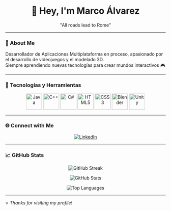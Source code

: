 <h1 align="center">👋 Hey, I'm Marco Álvarez</h1>

<p align="center">"All roads lead to Rome"</p>

---

### 🧭 About Me  
Desarrollador de Aplicaciones Multiplataforma en proceso, apasionado por el desarrollo de videojuegos y el modelado 3D.  
Siempre aprendiendo nuevas tecnologías para crear mundos interactivos 🎮  

---

### 🧰 Tecnologías y Herramientas  

<p align="center">
  <!-- Lenguajes -->
  <img src="https://cdn.jsdelivr.net/gh/devicons/devicon/icons/java/java-original.svg" alt="Java" width="50" height="50"/>
  <img src="https://cdn.jsdelivr.net/gh/devicons/devicon/icons/cplusplus/cplusplus-original.svg" alt="C++" width="50" height="50"/>
  <img src="https://cdn.jsdelivr.net/gh/devicons/devicon/icons/csharp/csharp-original.svg" alt="C#" width="50" height="50"/>
  <img src="https://cdn.jsdelivr.net/gh/devicons/devicon/icons/html5/html5-original.svg" alt="HTML5" width="50" height="50"/>
  <img src="https://cdn.jsdelivr.net/gh/devicons/devicon/icons/css3/css3-original.svg" alt="CSS3" width="50" height="50"/>
  <img src="https://cdn.jsdelivr.net/gh/devicons/devicon/icons/blender/blender-original.svg" alt="Blender" width="50" height="50"/>
  <img src="https://cdn.jsdelivr.net/gh/devicons/devicon/icons/unity/unity-original.svg" alt="Unity" width="50" height="50"/>
</p>

---

### 🌐 Connect with Me  

<p align="center">
  <a href="https://www.linkedin.com/in/marco-alvarez-armijo" target="_blank">
    <img src="https://img.shields.io/badge/LinkedIn-Marco%20Álvarez-blue?style=for-the-badge&logo=linkedin&logoColor=white" alt="LinkedIn"/>
  </a>
</p>

---

### 📈 GitHub Stats  

<p align="center">
  <img src="https://github-readme-streak-stats.herokuapp.com?user=Maliketh4bc&theme=tokyonight&date_format=j%20M%5B%20Y%5D" alt="GitHub Streak"/>
</p>

<p align="center">
  <img src="https://github-readme-stats.vercel.app/api?username=Maliketh4bc&theme=tokyonight&show_icons=true&hide_border=true&count_private=false" alt="GitHub Stats"/>
</p>

<p align="center">
  <img src="https://github-readme-stats.vercel.app/api/top-langs/?username=Maliketh4bc&theme=tokyonight&show_icons=true&hide_border=true&layout=compact" alt="Top Languages"/>
</p>

---

⭐ *Thanks for visiting my profile!*


<!--
**Maliketh4bc/Maliketh4bc** is a ✨ _special_ ✨ repository because its `README.md` (this file) appears on your GitHub profile.

Here are some ideas to get you started:

- 🔭 I’m currently working on ...
- 🌱 I’m currently learning ...
- 👯 I’m looking to collaborate on ...
- 🤔 I’m looking for help with ...
- 💬 Ask me about ...
- 📫 How to reach me: ...
- 😄 Pronouns: ...
- ⚡ Fun fact: ...
-->
